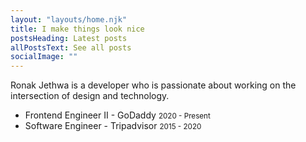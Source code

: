 ```yaml
---
layout: "layouts/home.njk"
title: I make things look nice
postsHeading: Latest posts
allPostsText: See all posts
socialImage: ""
---
```


Ronak Jethwa is a developer who is passionate about working on the intersection of design and technology.

<ul>
    <li>
        Frontend Engineer II - GoDaddy <small>2020 - Present</small>
    </li>
    <li>
        Software Engineer - Tripadvisor <small>2015 - 2020</small>
    </li>
</ul>
